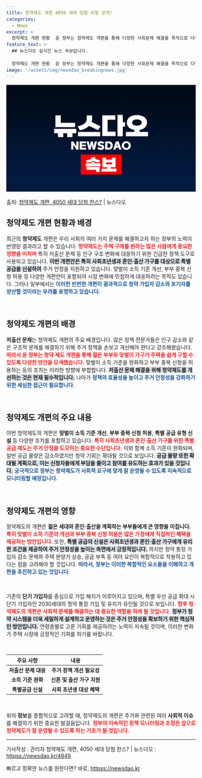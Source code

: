 ```yaml
---
title: 청약제도 개편 4050 세대 당첨 비밀 공개!
categories:
  - News
excerpt: >
  청약제도 개편 현황  윤 정부는 청약제도 개편을 통해 다양한 사회문제 해결을 목적으로 다각적인 시도를 하고 …
feature_text: >
  ## 뉴스다오 실시간 뉴스 속보입니다.

  청약제도 개편 현황  윤 정부는 청약제도 개편을 통해 다양한 사회문제 해결을 목적으로 다각적인 시도를 하고 …
image: '/assets/img/newsdao_breakingnews.jpg'
---
```


![뉴스다오 속보](/assets/img/newsdao_breakingnews.jpg)

<p>출처: <a href="httpss://newsdao.kr/4849" rel="dofollow">청약제도 개편, 4050 세대 당첨 찬스?</a> | 뉴스다오</p>

<h2 data-ke-size="size26">청약제도 개편 현황과 배경</h2>

<p data-ke-size="size16">최근의 <b>청약제도</b> 개편은 우리 사회의 여러 가지 문제를 해결하고자 하는 정부의 노력이 반영된 결과라고 할 수 있습니다. <b><span style="color: #ee2323;">청약제도는 주택 구매를 원하는 많은 사람에게 중요한 영향을 미치며</span></b> 특히 저출산 문제 등 인구 구조 변화에 대응하기 위한 긴급한 정책 도구로 사용되고 있습니다. <b><span style="background-color: #21538527;">이번 개편안은 특히 사회초년생과 혼인·출산 가구를 대상으로 특별 공급을 신설하여</span></b> 주거 안정을 지원하고 있습니다. 맞벌이 소득 기준 개선, 부부 중복 신청 허용 등 다양한 개편안이 포함되어 시장 변화에 민첩하게 대응하려는 목적도 있습니다. 그러나 일부에서는 <b><span style="color: #1a5490;">이러한 빈번한 개편이 결과적으로 청약 가입자 감소와 포기자를 양산할 것이라는 우려를 표명하고 있습니다.</span></b></p>

<p data-ke-size="size16">&nbsp;</p>

<h2 data-ke-size="size26">청약제도 개편의 배경</h2>

<p data-ke-size="size16"><b>저출산 문제</b>는 청약제도 개편의 주요 배경입니다. 많은 정책 전문가들은 인구 감소와 같은 구조적 문제를 해결하기 위해 주거 정책을 손보고 개선해야 한다고 강조해왔습니다. <b><span style="color: #ee2323;">따라서 윤 정부는 청약 제도 개편을 통해 젊은 부부와 맞벌이 가구가 주택을 쉽게 구할 수 있도록 다양한 방안을 모색했습니다.</span></b> 맞벌이 소득 기준을 완화하고 부부 중복 신청을 허용하는 등의 조치는 이러한 방향에 부합합니다. <b><span style="background-color: #21538527;">저출산 문제 해결을 위해 청약제도를 개선하는 것은 현재 필수적입니다.</span></b> 나아가 <b><span style="color: #1a5490;">정책의 효율성을 높이고 주거 안정성을 강화하기 위한 세심한 접근이 필요합니다.</span></b></p>

<p data-ke-size="size16">&nbsp;</p>

<h2 data-ke-size="size26">청약제도 개편의 주요 내용</h2>

<p data-ke-size="size16">이번 청약제도의 개편은 <b>맞벌이 소득 기준 개선</b>, <b>부부 중복 신청 허용</b>, <b>특별 공급 유형 신설</b> 등 다양한 조치를 포함하고 있습니다. <b><span style="color: #ee2323;">특히 사회초년생과 혼인·출산 가구를 위한 특별 공급 제도는 주거 안정을 도모하는 중요한 수단입니다.</span></b> 이와 함께 소득 기준이 완화되며, 일반 공급 물량은 감소하였지만 청약 기회는 확대될 것으로 보입니다. <b><span style="background-color: #21538527;">공급 물량 또한 확대될 계획으로, 이는 신청자들에게 부담을 줄이고 참여를 유도하는 효과가 있을 것입니다.</span></b> <b><span style="color: #1a5490;">궁극적으로 정부는 청약제도가 사회적 요구에 맞게 잘 운영될 수 있도록 지속적으로 모니터링할 예정입니다.</span></b></p>

<p data-ke-size="size16">&nbsp;</p>

<h2 data-ke-size="size26">청약제도 개편의 영향</h2>

<p data-ke-size="size16">청약제도의 개편은 <b>젊은 세대와 혼인·출산을 계획하는 부부들에게 큰 영향을 미칩니다.</b> <b><span style="color: #ee2323;">특히 맞벌이 소득 기준의 개선과 부부 중복 신청 허용은 많은 가정에게 직접적인 혜택을 제공하는 방안입니다.</span></b> 또한, <b><span style="background-color: #21538527;">특별 공급의 신설은 사회초년생과 혼인·출산 가구에게 유리한 조건을 제공하여 주거 안정성을 높이는 측면에서 긍정적입니다.</span></b> 하지만 청약 통장 가입자 감소 문제와 주택 분양가 상승, 공급 부족 등 여러 요인이 복합적으로 작용하고 있다는 점을 고려해야 할 것입니다. <b><span style="color: #1a5490;">따라서, 정부는 이러한 복합적인 요소들을 이해하고 개편을 추진하고 있는 것입니다.</span></b></p>

<p data-ke-size="size16">&nbsp;</p>

<p data-ke-size="size16">기존의 <b>단기 가입자</b>를 중심으로 가입 해지가 이루어지고 있으며, 특별 우선 공급 확대 시 단기 가입자인 2030세대의 청약 통장 가입 및 유지가 유인될 것으로 보입니다. <b><span style="color: #ee2323;">향후 청약제도의 개편은 사회적 문제를 해결하는 데 중요한 역할을 하게 될 것입니다.</span></b> <b><span style="background-color: #21538527;">정부가 청약 시스템을 더욱 세밀하게 설계하고 운영하는 것은 주거 안정성을 확보하기 위한 핵심적인 방안입니다.</span></b> 연령층별로 고른 기회를 제공하려는 노력이 지속될 것이며, 이러한 변화가 주택 시장에 긍정적인 기여를 하기를 바랍니다.</p>

<p data-ke-size="size16">&nbsp;</p>

<table>
  <thead>
    <tr>
      <th><b>주요 사항</b></th>
      <th><b>내용</b></th>
    </tr>
  </thead>
  <tbody>
    <tr>
      <td style="text-align: center; height: 17px;"><b>저출산 문제 대응</b></td>
      <td style="text-align: center; height: 17px;"><b>주거 정책 개선 필요성</b></td>
    </tr>
    <tr>
      <td style="text-align: center; height: 17px;"><b>소득 기준 완화</b></td>
      <td style="text-align: center; height: 17px;"><b>신혼 및 출산 가구 지원</b></td>
    </tr>
    <tr>
      <td style="text-align: center; height: 17px;"><b>특별공급 신설</b></td>
      <td style="text-align: center; height: 17px;"><b>사회 초년생 대상 혜택</b></td>
    </tr>
  </tbody>
</table>

<p data-ke-size="size16">&nbsp;</p>

<p data-ke-size="size16">위의 <b>정보</b>를 종합적으로 고려할 때, 청약제도의 개편은 주거와 관련된 여러 <b>사회적 이슈</b>를 해결하기 위한 중요한 발걸음입니다. <b><span style="color: #ee2323;">정부의 지속적인 정책 모니터링과 조정은 앞으로 청약제도가 잘 운영될 수 있도록 하는 기초가 될 것입니다.</span></b></p>

<hr>

<p data-ke-size="size16">기사작성 : 관리자 청약제도 개편, 4050 세대 당첨 찬스? | 뉴스다오 : <a href="httpss://newsdao.kr/4849">httpss://newsdao.kr/4849</a></p> 

빠르고 정확한 뉴스를 원한다면? 바로, <a href="httpss://newsdao.kr" rel="dofollow">httpss://newsdao.kr</a>


